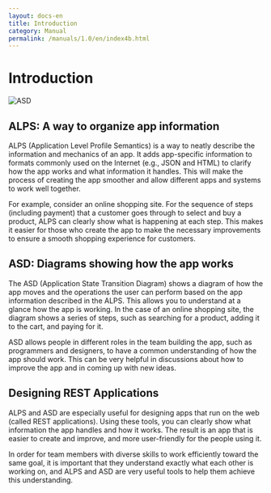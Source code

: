 ```yaml
---
layout: docs-en
title: Introduction
category: Manual
permalink: /manuals/1.0/en/index4b.html
---
```

# Introduction

![ASD](https://alps-asd.github.io/app-state-diagram/blog/profile.svg)

## ALPS: A way to organize app information

ALPS (Application Level Profile Semantics) is a way to neatly describe the information and mechanics of an app. It adds app-specific information to formats commonly used on the Internet (e.g., JSON and HTML) to clarify how the app works and what information it handles. This will make the process of creating the app smoother and allow different apps and systems to work well together.

For example, consider an online shopping site. For the sequence of steps (including payment) that a customer goes through to select and buy a product, ALPS can clearly show what is happening at each step. This makes it easier for those who create the app to make the necessary improvements to ensure a smooth shopping experience for customers.

## ASD: Diagrams showing how the app works

The ASD (Application State Transition Diagram) shows a diagram of how the app moves and the operations the user can perform based on the app information described in the ALPS. This allows you to understand at a glance how the app is working. In the case of an online shopping site, the diagram shows a series of steps, such as searching for a product, adding it to the cart, and paying for it.

ASD allows people in different roles in the team building the app, such as programmers and designers, to have a common understanding of how the app should work. This can be very helpful in discussions about how to improve the app and in coming up with new ideas.

## Designing REST Applications

ALPS and ASD are especially useful for designing apps that run on the web (called REST applications). Using these tools, you can clearly show what information the app handles and how it works. The result is an app that is easier to create and improve, and more user-friendly for the people using it.

In order for team members with diverse skills to work efficiently toward the same goal, it is important that they understand exactly what each other is working on, and ALPS and ASD are very useful tools to help them achieve this understanding.


